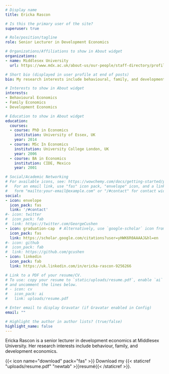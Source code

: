 ```yaml
---
# Display name
title: Ericka Rascon

# Is this the primary user of the site?
superuser: true

# Role/position/tagline
role: Senior Lecturer in Development Economics

# Organizations/Affiliations to show in About widget
organizations:
- name: Middlesex University
  url: https://www.mdx.ac.uk/about-us/our-people/staff-directory/profile/rascon-ramirez-ericka

# Short bio (displayed in user profile at end of posts)
bio: My research interests include behavioural, family, and development economics.

# Interests to show in About widget
interests:
- Behavioural Economics
- Family Economics
- Development Economics

# Education to show in About widget
education:
  courses:
  - course: PhD in Economics
    institution: University of Essex, UK
    year: 2014
  - course: MSc In Economics
    institution: University College London, UK
    year: 2006
  - course: BA in Economics
    institution: CIDE, Mexico
    year: 2001

# Social/Academic Networking
# For available icons, see: https://wowchemy.com/docs/getting-started/page-builder/#icons
#   For an email link, use "fas" icon pack, "envelope" icon, and a link in the
#   form "mailto:your-email@example.com" or "/#contact" for contact widget.
social:
- icon: envelope
  icon_pack: fas
  link: '/#contact'
#- icon: twitter
#  icon_pack: fab
#  link: https://twitter.com/GeorgeCushen
- icon: graduation-cap  # Alternatively, use `google-scholar` icon from `ai` icon pack
  icon_pack: fas
  link: https://scholar.google.com/citations?user=yHWK6R0AAAAJ&hl=en
#- icon: github
#  icon_pack: fab
#  link: https://github.com/gcushen
- icon: linkedin
  icon_pack: fab
  link: https://uk.linkedin.com/in/ericka-rascon-9256266

# Link to a PDF of your resume/CV.
# To use: copy your resume to `static/uploads/resume.pdf`, enable `ai` icons in `params.toml`, 
# and uncomment the lines below.
# - icon: cv
#   icon_pack: ai
#   link: uploads/resume.pdf

# Enter email to display Gravatar (if Gravatar enabled in Config)
email: ""

# Highlight the author in author lists? (true/false)
highlight_name: false
---
```


Ericka Rascon is a senior lecturer in development economics at Middlesex University. Her research interests include behaviour, family, and development economics.

{{< icon name="download" pack="fas" >}} Download my {{< staticref "uploads/resume.pdf" "newtab" >}}resumé{{< /staticref >}}.
